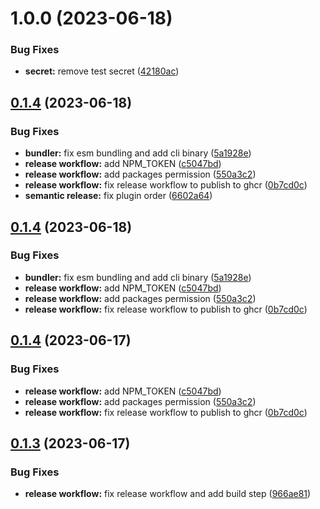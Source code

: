 # 1.0.0 (2023-06-18)

### Bug Fixes

- **secret:** remove test secret ([42180ac](https://github.com/KuhlTime/tspb/commit/42180ac7c5bfff66957adb9e6f80fb359cba4c1b))

## [0.1.4](https://github.com/KuhlTime/tspb/compare/v0.1.3...v0.1.4) (2023-06-18)

### Bug Fixes

- **bundler:** fix esm bundling and add cli binary ([5a1928e](https://github.com/KuhlTime/tspb/commit/5a1928e14f7c3c173cc411709f8d9bea46ca6fd7))
- **release workflow:** add NPM_TOKEN ([c5047bd](https://github.com/KuhlTime/tspb/commit/c5047bd1ff75ecc7c61c4e7fe4e7d47a7ac76ac9))
- **release workflow:** add packages permission ([550a3c2](https://github.com/KuhlTime/tspb/commit/550a3c241c386c8c13920d93817041593788ad79))
- **release workflow:** fix release workflow to publish to ghcr ([0b7cd0c](https://github.com/KuhlTime/tspb/commit/0b7cd0cae9f978dbbcc04d780c03b70a81d21caf))
- **semantic release:** fix plugin order ([6602a64](https://github.com/KuhlTime/tspb/commit/6602a640fc468f5ee91f2134a84a8661629a1218))

## [0.1.4](https://github.com/KuhlTime/tspb/compare/v0.1.3...v0.1.4) (2023-06-18)

### Bug Fixes

- **bundler:** fix esm bundling and add cli binary ([5a1928e](https://github.com/KuhlTime/tspb/commit/5a1928e14f7c3c173cc411709f8d9bea46ca6fd7))
- **release workflow:** add NPM_TOKEN ([c5047bd](https://github.com/KuhlTime/tspb/commit/c5047bd1ff75ecc7c61c4e7fe4e7d47a7ac76ac9))
- **release workflow:** add packages permission ([550a3c2](https://github.com/KuhlTime/tspb/commit/550a3c241c386c8c13920d93817041593788ad79))
- **release workflow:** fix release workflow to publish to ghcr ([0b7cd0c](https://github.com/KuhlTime/tspb/commit/0b7cd0cae9f978dbbcc04d780c03b70a81d21caf))

## [0.1.4](https://github.com/KuhlTime/tspb/compare/v0.1.3...v0.1.4) (2023-06-17)

### Bug Fixes

- **release workflow:** add NPM_TOKEN ([c5047bd](https://github.com/KuhlTime/tspb/commit/c5047bd1ff75ecc7c61c4e7fe4e7d47a7ac76ac9))
- **release workflow:** add packages permission ([550a3c2](https://github.com/KuhlTime/tspb/commit/550a3c241c386c8c13920d93817041593788ad79))
- **release workflow:** fix release workflow to publish to ghcr ([0b7cd0c](https://github.com/KuhlTime/tspb/commit/0b7cd0cae9f978dbbcc04d780c03b70a81d21caf))

## [0.1.3](https://github.com/KuhlTime/tspb/compare/v0.1.2...v0.1.3) (2023-06-17)

### Bug Fixes

- **release workflow:** fix release workflow and add build step ([966ae81](https://github.com/KuhlTime/tspb/commit/966ae81e99d22bb328b92ffe0362148c692f686a))
